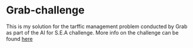 # Grab-challenge
This is my solution for the tarffic management problem conducted by Grab as part of the AI for S.E.A challenge. More info on the challenge can be
found [here](https://www.aiforsea.com/traffic-management)
